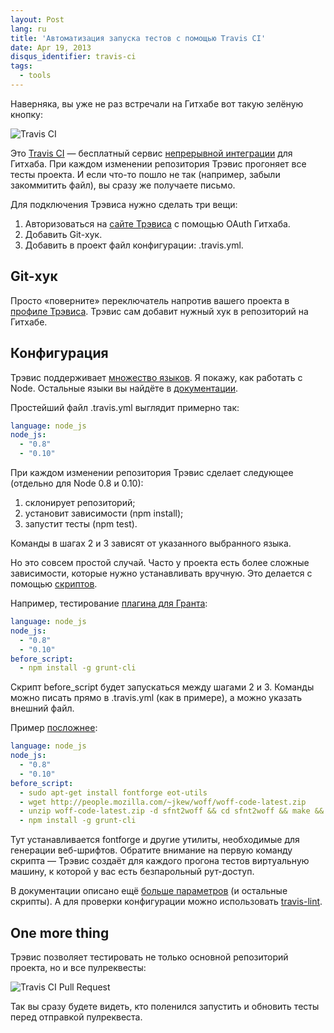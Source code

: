 ```yaml
---
layout: Post
lang: ru
title: 'Автоматизация запуска тестов с помощью Travis CI'
date: Apr 19, 2013
disqus_identifier: travis-ci
tags:
  - tools
---
```


Наверняка, вы уже не раз встречали на Гитхабе вот такую зелёную кнопку:

![Travis CI](/images/travis-button.png)

Это [Travis CI](https://travis-ci.org/) — бесплатный сервис [непрерывной интеграции](https://ru.wikipedia.org/wiki/%D0%9D%D0%B5%D0%BF%D1%80%D0%B5%D1%80%D1%8B%D0%B2%D0%BD%D0%B0%D1%8F_%D0%B8%D0%BD%D1%82%D0%B5%D0%B3%D1%80%D0%B0%D1%86%D0%B8%D1%8F) для Гитхаба. При каждом изменении репозитория Трэвис прогоняет все тесты проекта. И если что-то пошло не так (например, забыли закоммитить файл), вы сразу же получаете письмо.

Для подключения Трэвиса нужно сделать три вещи:

1. Авторизоваться на [сайте Трэвиса](https://travis-ci.org/) с помощью OAuth Гитхаба.
2. Добавить Git-хук.
3. Добавить в проект файл конфигурации: .travis.yml.

## Git-хук

Просто «поверните» переключатель напротив вашего проекта в [профиле Трэвиса](https://travis-ci.org/profile). Трэвис сам добавит нужный хук в репозиторий на Гитхабе.

## Конфигурация

Трэвис поддерживает [множество языков](https://docs.travis-ci.com/user/ci-environment/). Я покажу, как работать с Node. Остальные языки вы найдёте в [документации](https://docs.travis-ci.com/).

Простейший файл .travis.yml выглядит примерно так:

```yaml
language: node_js
node_js:
  - "0.8"
  - "0.10"
```

При каждом изменении репозитория Трэвис сделает следующее (отдельно для Node 0.8 и 0.10):

1. склонирует репозиторий;
2. установит зависимости (npm install);
3. запустит тесты (npm test).

Команды в шагах 2 и 3 зависят от указанного выбранного языка.

<!--more-->

Но это совсем простой случай. Часто у проекта есть более сложные зависимости, которые нужно устанавливать вручную. Это делается с помощью [скриптов](https://docs.travis-ci.com/user/build-configuration/).

Например, тестирование [плагина для Гранта](https://github.com/gruntjs/grunt-contrib-stylus/blob/master/.travis.yml):

```yaml
language: node_js
node_js:
  - "0.8"
  - "0.10"
before_script:
  - npm install -g grunt-cli
```

Скрипт before_script будет запускаться между шагами 2 и 3. Команды можно писать прямо в .travis.yml (как в примере), а можно указать внешний файл.

Пример [посложнее](https://github.com/sapegin/grunt-webfont/blob/master/.travis.yml):

```yaml
language: node_js
node_js:
  - "0.8"
  - "0.10"
before_script:
  - sudo apt-get install fontforge eot-utils
  - wget http://people.mozilla.com/~jkew/woff/woff-code-latest.zip
  - unzip woff-code-latest.zip -d sfnt2woff && cd sfnt2woff && make && sudo mv sfnt2woff /usr/local/bin/ && cd ..
  - npm install -g grunt-cli
```

Тут устанавливается fontforge и другие утилиты, необходимые для генерации веб-шрифтов. Обратите внимание на первую команду скрипта — Трэвис создаёт для каждого прогона тестов виртуальную машину, к которой у вас есть безпарольный рут-доступ.

В документации описано ещё [больше параметров](https://docs.travis-ci.com/user/build-configuration/) (и остальные скрипты). А для проверки конфигурации можно использовать [travis-lint](https://github.com/travis-ci/travis-lint).

## One more thing

Трэвис позволяет тестировать не только основной репозиторий проекта, но и все пулреквесты:

![Travis CI Pull Request](/images/travis-pr.png)

Так вы сразу будете видеть, кто поленился запустить и обновить тесты перед отправкой пулреквеста.
